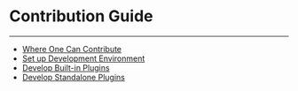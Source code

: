 # Contribution Guide
---

* [Where One Can Contribute](what-to-contribute.md)
* [Set up Development Environment](development-environment-setup.md)
* [Develop Built-in Plugins](develop-built-in-plugins.md)
* [Develop Standalone Plugins](develop-standalone-plugins.md)
